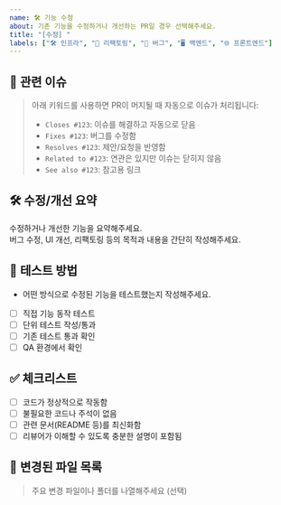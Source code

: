 ```yaml
---
name: 🛠 기능 수정
about: 기존 기능을 수정하거나 개선하는 PR일 경우 선택해주세요.
title: "[수정] "
labels: ["🛠 인프라", "🧹 리팩토링", "🐞 버그", "🖥 백엔드", "🌐 프론트엔드"]
---
```


## 📌 관련 이슈
> 아래 키워드를 사용하면 PR이 머지될 때 자동으로 이슈가 처리됩니다:
>
> - `Closes #123`: 이슈를 해결하고 자동으로 닫음
> - `Fixes #123`: 버그를 수정함
> - `Resolves #123`: 제안/요청을 반영함
> - `Related to #123`: 연관은 있지만 이슈는 닫히지 않음
> - `See also #123`: 참고용 링크

## 🛠 수정/개선 요약
수정하거나 개선한 기능을 요약해주세요.  
버그 수정, UI 개선, 리팩토링 등의 목적과 내용을 간단히 작성해주세요.

## 🧪 테스트 방법
- 어떤 방식으로 수정된 기능을 테스트했는지 작성해주세요.
- [ ] 직접 기능 동작 테스트
- [ ] 단위 테스트 작성/통과
- [ ] 기존 테스트 통과 확인
- [ ] QA 환경에서 확인

## ✅ 체크리스트
- [ ] 코드가 정상적으로 작동함
- [ ] 불필요한 코드나 주석이 없음
- [ ] 관련 문서(README 등)를 최신화함
- [ ] 리뷰어가 이해할 수 있도록 충분한 설명이 포함됨

## 📂 변경된 파일 목록
> 주요 변경 파일이나 폴더를 나열해주세요 (선택)
